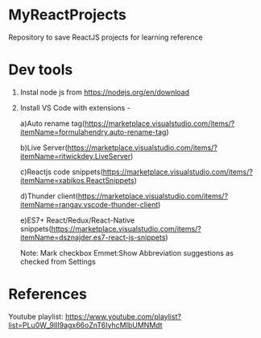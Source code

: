# MyReactProjects
Repository to save ReactJS projects for learning reference

# Dev tools
1) Instal node js from https://nodejs.org/en/download
2) Install VS Code with extensions - 

    a)Auto rename tag(https://marketplace.visualstudio.com/items/?itemName=formulahendry.auto-rename-tag)
   
    b)Live Server(https://marketplace.visualstudio.com/items/?itemName=ritwickdey.LiveServer)
   
    c)Reactjs code snippets(https://marketplace.visualstudio.com/items/?itemName=xabikos.ReactSnippets)
   
    d)Thunder client(https://marketplace.visualstudio.com/items/?itemName=rangav.vscode-thunder-client)
   
    e)ES7+ React/Redux/React-Native snippets(https://marketplace.visualstudio.com/items/?itemName=dsznajder.es7-react-js-snippets)

    Note: Mark checkbox Emmet:Show Abbreviation suggestions as checked from Settings

# References
Youtube playlist: https://www.youtube.com/playlist?list=PLu0W_9lII9agx66oZnT6IyhcMIbUMNMdt
